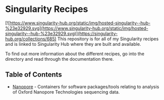 # Singularity Recipes
[![https://www.singularity-hub.org/static/img/hosted-singularity--hub-%23e32929.svg](https://www.singularity-hub.org/static/img/hosted-singularity--hub-%23e32929.svg)](https://singularity-hub.org/collections/685)
This repository is for all of my Singularity recipes and is linked to Singularity 
Hub where they are built and available.  

To find out more information about the different recipes, go into the directory 
and read through the documentation there.

## Table of Contents
* [Nanopore](https://github.com/mbhall88/Singularity_recipes/tree/master/nanopore) - 
Containers for software packages/tools relating to analysis of Oxford Nanopore 
Technologies sequencing data.
